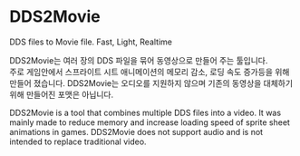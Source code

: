 # DDS2Movie
DDS files to Movie file. Fast, Light, Realtime

DDS2Movie는 여러 장의 DDS 파일을 묶어 동영상으로 만들어 주는 툴입니다.   
주로 게임안에서 스프라이트 시트 애니메이션의 메모리 감소, 로딩 속도 증가등을 위해 만들어 졌습니다.
DDS2Movie는 오디오를 지원하지 않으며 기존의 동영상을 대체하기 위해 만들어진 포맷은 아닙니다.

DDS2Movie is a tool that combines multiple DDS files into a video.
It was mainly made to reduce memory and increase loading speed of sprite sheet animations in games.
DDS2Movie does not support audio and is not intended to replace traditional video.
